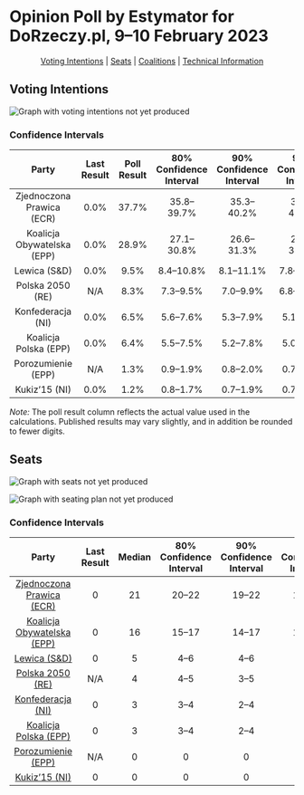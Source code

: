# Opinion Poll by Estymator for DoRzeczy.pl, 9–10 February 2023

<p align="center"><a href="#voting-intentions">Voting Intentions</a> | <a href="#seats">Seats</a> | <a href="#coalitions">Coalitions</a> | <a href="#technical-information">Technical Information</a></p>

## Voting Intentions

![Graph with voting intentions not yet produced](2023-02-10-Estymator.png "Voting Intentions")

### Confidence Intervals

| Party | Last Result | Poll Result | 80% Confidence Interval | 90% Confidence Interval | 95% Confidence Interval | 99% Confidence Interval |
|:-----:|:-----------:|:-----------:|:-----------------------:|:-----------------------:|:-----------------------:|:-----------------------:|
| Zjednoczona Prawica (ECR) | 0.0% | 37.7% | 35.8–39.7% |35.3–40.2% |34.8–40.7% |33.9–41.7% |
| Koalicja Obywatelska (EPP) | 0.0% | 28.9% | 27.1–30.8% |26.6–31.3% |26.2–31.8% |25.4–32.7% |
| Lewica (S&D) | 0.0% | 9.5% | 8.4–10.8% |8.1–11.1% |7.8–11.5% |7.3–12.1% |
| Polska 2050 (RE) | N/A | 8.3% | 7.3–9.5% |7.0–9.9% |6.8–10.2% |6.3–10.8% |
| Konfederacja (NI) | 0.0% | 6.5% | 5.6–7.6% |5.3–7.9% |5.1–8.2% |4.7–8.7% |
| Koalicja Polska (EPP) | 0.0% | 6.4% | 5.5–7.5% |5.2–7.8% |5.0–8.0% |4.6–8.6% |
| Porozumienie (EPP) | N/A | 1.3% | 0.9–1.9% |0.8–2.0% |0.7–2.2% |0.6–2.5% |
| Kukiz’15 (NI) | 0.0% | 1.2% | 0.8–1.7% |0.7–1.9% |0.7–2.0% |0.5–2.4% |

*Note:* The poll result column reflects the actual value used in the calculations. Published results may vary slightly, and in addition be rounded to fewer digits.

## Seats

![Graph with seats not yet produced](2023-02-10-Estymator-seats.png "Seats")

![Graph with seating plan not yet produced](2023-02-10-Estymator-seating-plan.png "Seating Plan")

### Confidence Intervals

| Party | Last Result | Median | 80% Confidence Interval | 90% Confidence Interval | 95% Confidence Interval | 99% Confidence Interval |
|:-----:|:-----------:|:------:|:-----------------------:|:-----------------------:|:-----------------------:|:-----------------------:|
| <a href="#zjednoczona-prawica-(ecr)">Zjednoczona Prawica (ECR)</a> | 0 | 21 | 20–22 |19–22 |19–23 |18–24 |
| <a href="#koalicja-obywatelska-(epp)">Koalicja Obywatelska (EPP)</a> | 0 | 16 | 15–17 |14–17 |14–18 |14–18 |
| <a href="#lewica-(s&d)">Lewica (S&D)</a> | 0 | 5 | 4–6 |4–6 |4–6 |4–6 |
| <a href="#polska-2050-(re)">Polska 2050 (RE)</a> | N/A | 4 | 4–5 |3–5 |3–5 |3–6 |
| <a href="#konfederacja-(ni)">Konfederacja (NI)</a> | 0 | 3 | 3–4 |2–4 |0–4 |0–4 |
| <a href="#koalicja-polska-(epp)">Koalicja Polska (EPP)</a> | 0 | 3 | 3–4 |2–4 |0–4 |0–4 |
| <a href="#porozumienie-(epp)">Porozumienie (EPP)</a> | N/A | 0 | 0 |0 |0 |0 |
| <a href="#kukiz’15-(ni)">Kukiz’15 (NI)</a> | 0 | 0 | 0 |0 |0 |0 |

